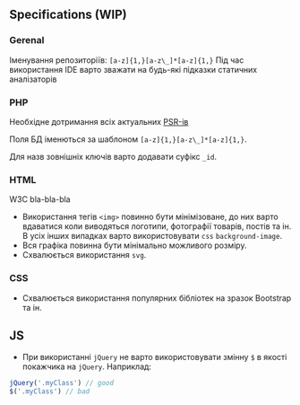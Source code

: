 ## Specifications (WIP)

### Gerenal 

Іменування репозиторіїв: `[a-z]{1,}[a-z\_]*[a-z]{1,}`
Під час використання IDE варто зважати на будь-які підказки статичних аналізаторів


### PHP

Необхідне дотримання всіх актуальних [PSR-ів](http://www.php-fig.org/psr/)

Поля БД іменються за шаблоном `[a-z]{1,}[a-z\_]*[a-z]{1,}`.

Для назв зовнішніх ключів варто додавати суфікс `_id`.

### HTML

W3C bla-bla-bla

- Використання тегів `<img>` повинно бути мінімізоване, до них варто вдаватися коли виводяться логотипи, фотографії товарів, постів та ін. В усіх інших випадках варто використовувати `css` `background-image`.
- Вся графіка повинна бути мінімально можливого розміру.
- Схвалюється використання `svg`.


### CSS

- Схвалюється використання популярних бібліотек на зразок Bootstrap та ін.

## JS

-  При використанні `jQuery` не варто використовувати змінну `$` в якості покажчика на `jQuery`. Наприклад:
```js
jQuery('.myClass') // good
$('.myClass') // bad
```

